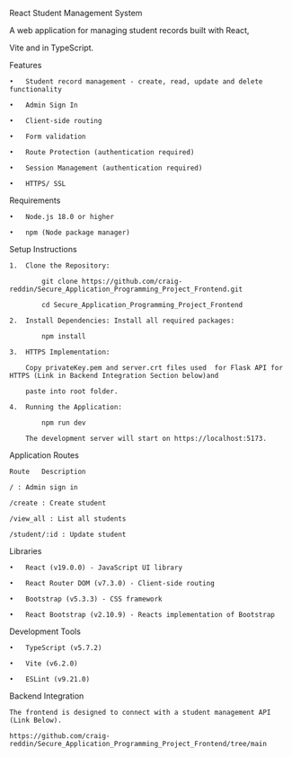 React Student Management System

A web application for managing student records built with React, 

Vite and in TypeScript.

Features

    •	Student record management - create, read, update and delete functionality

    •	Admin Sign In

    •	Client-side routing

    •	Form validation

    •	Route Protection (authentication required)

    •	Session Management (authentication required)

    •	HTTPS/ SSL

Requirements

    •	Node.js 18.0 or higher

    •	npm (Node package manager)

Setup Instructions

    1.	Clone the Repository:

            git clone https://github.com/craig-reddin/Secure_Application_Programming_Project_Frontend.git
    
            cd Secure_Application_Programming_Project_Frontend

    2.	Install Dependencies: Install all required packages:

            npm install

    3.	HTTPS Implementation: 
    
        Copy privateKey.pem and server.crt files used  for Flask API for HTTPS (Link in Backend Integration Section below)and 
    
        paste into root folder.

    4.	Running the Application:

            npm run dev

        The development server will start on https://localhost:5173.

Application Routes

    Route	Description

    / : Admin sign in

    /create : Create student 

    /view_all :	List all students

    /student/:id : Update student

Libraries

    •	React (v19.0.0) - JavaScript UI library

    •	React Router DOM (v7.3.0) - Client-side routing

    •	Bootstrap (v5.3.3) - CSS framework

    •	React Bootstrap (v2.10.9) - Reacts implementation of Bootstrap 

Development Tools

    •	TypeScript (v5.7.2) 

    •	Vite (v6.2.0)

    •	ESLint (v9.21.0)

Backend Integration

    The frontend is designed to connect with a student management API 
    (Link Below). 

    https://github.com/craig-reddin/Secure_Application_Programming_Project_Frontend/tree/main
